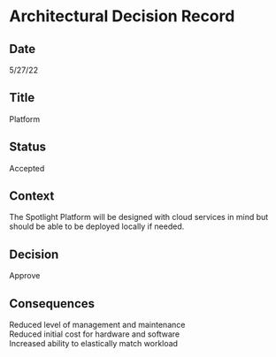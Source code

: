 # Architectural Decision Record
## Date
5/27/22 

## Title
Platform

## Status
Accepted

## Context 
The Spotlight Platform will be designed with cloud services in mind but should be able to be deployed locally if needed.

## Decision
Approve

## Consequences
Reduced level of management and maintenance<BR>
Reduced initial cost for hardware and software<BR>
Increased ability to elastically match workload

